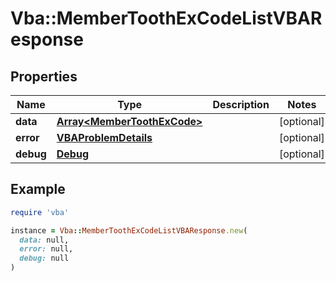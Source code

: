 # Vba::MemberToothExCodeListVBAResponse

## Properties

| Name | Type | Description | Notes |
| ---- | ---- | ----------- | ----- |
| **data** | [**Array&lt;MemberToothExCode&gt;**](MemberToothExCode.md) |  | [optional] |
| **error** | [**VBAProblemDetails**](VBAProblemDetails.md) |  | [optional] |
| **debug** | [**Debug**](Debug.md) |  | [optional] |

## Example

```ruby
require 'vba'

instance = Vba::MemberToothExCodeListVBAResponse.new(
  data: null,
  error: null,
  debug: null
)
```

